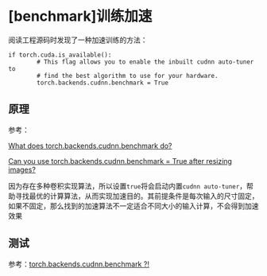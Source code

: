 
# [benchmark]训练加速

阅读工程源码时发现了一种加速训练的方法：

```
if torch.cuda.is_available():
        # This flag allows you to enable the inbuilt cudnn auto-tuner to
        # find the best algorithm to use for your hardware.
        torch.backends.cudnn.benchmark = True
```

## 原理

参考：

[What does torch.backends.cudnn.benchmark do?](https://discuss.pytorch.org/t/what-does-torch-backends-cudnn-benchmark-do/5936)

[Can you use torch.backends.cudnn.benchmark = True after resizing images?](https://discuss.pytorch.org/t/can-you-use-torch-backends-cudnn-benchmark-true-after-resizing-images/40659)

因为存在多种卷积实现算法，所以设置`true`将会启动内置`cudnn auto-tuner`，帮助寻找最优的计算算法，从而实现加速目的。其前提条件是每次输入的尺寸固定，如果不固定，那么找到的加速算法不一定适合不同大小的输入计算，不会得到加速效果

## 测试

参考：[torch.backends.cudnn.benchmark ?!](https://zhuanlan.zhihu.com/p/73711222)
